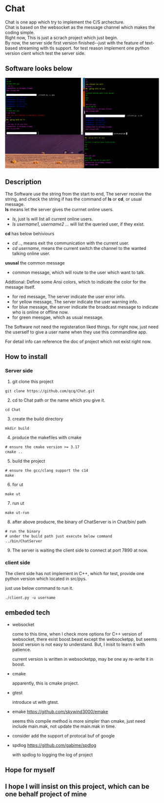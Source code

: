 # Chat

Chat is one app which try to implement the C/S archecture.  
Chat is based on the websocket as the message channel which makes the coding simple.  
Right now, This is just a scrach project which just begin.  
By now, the server side first version finished--just with the feature of text-based streaming with tls support. for test reason implement one python version cient which test the server side.

## Software looks below

![demo](./images/demo.png)

## Description

The Software use the string from the start to end, The server receive the string, and check the string if has the command of **ls** or **cd**, or usual message.  
**ls** means let the server gives the currnet online users.   

* *ls*, just ls will list all current online users.
* *ls username1, username2 ...* will list the queried user, if they exist.

**cd** has below behiviours

* *cd ..*, means exit the communication with the current user.
* *cd username*, means the current switch the channel to the wanted talking online user.
    
**ususal** the common message

* common message, which will route to the user which want to talk.

Addtional: Define some Ansi colors, which to indicate the color for the message itself.

* for red message, The server indicate the user error info.
* for yellow message, The server indicate the user warning info.
* for blue message, the server indicate the broadcast message to indicate who is online or offline now.
* for green meesgae, which as usual message.


The Software not need the registeration liked things. for right now, just need the userself to give a user name when they use this commandline app.

For detail info can reference the doc of project which not exist right now.


## How to install

### Server side

1. git clone this project
```
git clone https://github.com/qcq/Chat.git
```
2. cd to Chat path or the name which you give it.
```
cd Chat
```
3. create the build directory
```
mkdir build
```
4. produce the makefiles with cmake
```
# ensure the cmake version >= 3.17
cmake ..
```
5. build the project
```
# ensure the gcc/clang support the c14
make
```
6. for ut
```
make ut
```
7. run ut
```
make ut-run
```
8. after above producre, the binary of ChatServer is in Chat/bin/ path
```
# run the binary
# under the build path just execute below command
../bin/ChatServer
```
9. The server is waiting the client side to connect at port 7890 at now.

### client side

The client side has not implement in C++, which for test, provide one python version which located in src/pys.  

just use below command to run it.

```
./client.py -u username
```

## embeded tech

* websocket

    come to this time, when I check more options for C++ version of websocket, there exist boost.beast
    except the websocketpp, but seems boost version is not easy to understand. But, I inisit to learn
    it with patience.

    current version is written in websocketpp, may be one ay re-write it in boost.

* cmake

    apparently, this is cmake project.

* gtest

    introduce ut with gtest.

* emake https://github.com/skywind3000/emake

    seems this compile method is more simpler than cmake, just need include main.mak, not update the main.mak in time.

* consider add the support of protocal buf of google

* spdlog https://github.com/gabime/spdlog

    with spdlog to logging the log of project

## Hope for myself

## I hope I will insist on this project, which can be one behalf project of mine
